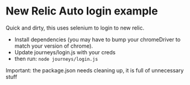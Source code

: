 # New Relic Auto login example

Quick and dirty, this uses selenium to login to new relic. 

- Install dependencies (you may have to bump your chromeDriver to match your version of chrome).
- Update journeys/login.js with your creds
- then run: `node journeys/login.js`


Important: the package.json needs cleaning up, it is full of unnecessary stuff